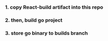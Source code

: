 ### 1. copy React-build artifact into this repo
### 2. then, build go project
### 3. store go binary to builds branch
